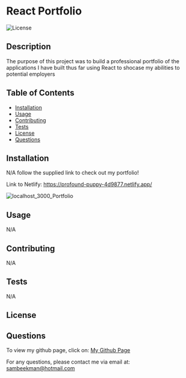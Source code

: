 
# React Portfolio

![License](https://img.shields.io/badge/License--blue)


## Description

The purpose of this project was to build a professional portfolio of the applications I have built thus far using React to shocase my abilities to potential employers


## Table of Contents
- [Installation](#Installation)
- [Usage](#Usage)
- [Contributing](#Contributing)
- [Tests](#Tests)
- [License](#License)
- [Questions](#Questions)


## Installation

N/A follow the supplied link to check out my portfolio!

Link to Netlify: https://profound-puppy-4d9877.netlify.app/


![localhost_3000_Portfolio](https://github.com/SamBeekman/React-Portfolio/assets/131665093/a02ef365-bfab-43a8-a3d7-dfd603bc95c9)


## Usage

N/A


## Contributing

N/A


## Tests

N/A


## License




## Questions

To view my github page, click on: [My Github Page](https://www.github.com/SamBeekman)

For any questions, please contact me via email at: sambeekman@hotmail.com
